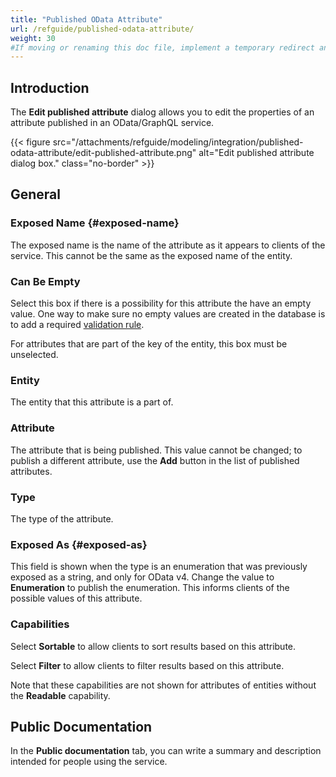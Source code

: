 ```yaml
---
title: "Published OData Attribute"
url: /refguide/published-odata-attribute/
weight: 30
#If moving or renaming this doc file, implement a temporary redirect and let the respective team know they should update the URL in the product. See Mapping to Products for more details.
---
```


## Introduction

The **Edit published attribute** dialog allows you to edit the properties of an attribute published in an OData/GraphQL service.

{{< figure src="/attachments/refguide/modeling/integration/published-odata-attribute/edit-published-attribute.png" alt="Edit published attribute dialog box." class="no-border" >}}

## General

### Exposed Name {#exposed-name}

The exposed name is the name of the attribute as it appears to clients of the service. This cannot be the same as the exposed name of the entity.

### Can Be Empty

Select this box if there is a possibility for this attribute the have an empty value. One way to make sure no empty values are created in the database is to add a required [validation rule](/refguide/validation-rules/).

For attributes that are part of the key of the entity, this box must be unselected.

### Entity

The entity that this attribute is a part of.

### Attribute

The attribute that is being published. This value cannot be changed; to publish a different attribute, use the **Add** button in the list of published attributes.

### Type

The type of the attribute.

### Exposed As {#exposed-as}

This field is shown when the type is an enumeration that was previously exposed as a string, and only for OData v4. Change the value to **Enumeration** to publish the enumeration. This informs clients of the possible values of this attribute.

### Capabilities

Select **Sortable** to allow clients to sort results based on this attribute.

Select **Filter** to allow clients to filter results based on this attribute.

Note that these capabilities are not shown for attributes of entities without the **Readable** capability.

## Public Documentation

In the **Public documentation** tab, you can write a summary and description intended for people using the service.
